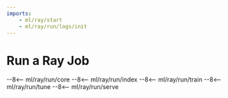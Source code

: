 ```yaml
---
imports:
    - ml/ray/start
    - ml/ray/run/logs/init
---
```


# Run a Ray Job

--8<-- ml/ray/run/core
--8<-- ml/ray/run/index
--8<-- ml/ray/run/train
--8<-- ml/ray/run/tune
--8<-- ml/ray/run/serve
